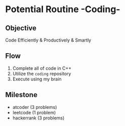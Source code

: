 # Potential Routine -Coding-

## Objective

Code Efficiently & Productively & Smartly

## Flow

1. Complete all of code in C++
2. Utilize the `coding` repository
3. Execute using my brain

## Milestone

- atcoder (3 problems)
- leetcode (1 problem)
- hackerrank (3 problems)
